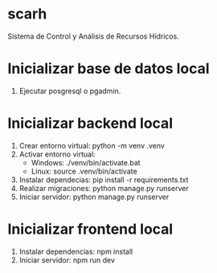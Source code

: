# scarh
Sistema de Control y Análisis de Recursos Hídricos.

# Inicializar base de datos local

1. Ejecutar posgresql o pgadmin.

# Inicializar backend local

1. Crear entorno virtual: python -m venv .venv
2. Activar entorno virtual:
    - Windows: ./venv/bin/activate.bat
    - Linux: source .venv/bin/activate
3. Instalar dependecias: pip install -r requirements.txt
4. Realizar migraciones: python manage.py runserver
5. Iniciar servidor: python manage.py runserver

# Inicializar frontend local

1. Instalar dependencias: npm install
2. Iniciar servidor: npm run dev